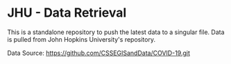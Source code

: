 # JHU - Data Retrieval

This is a standalone repository to push the latest data to a singular file.
Data is pulled from John Hopkins University's repository. 

Data Source: https://github.com/CSSEGISandData/COVID-19.git
